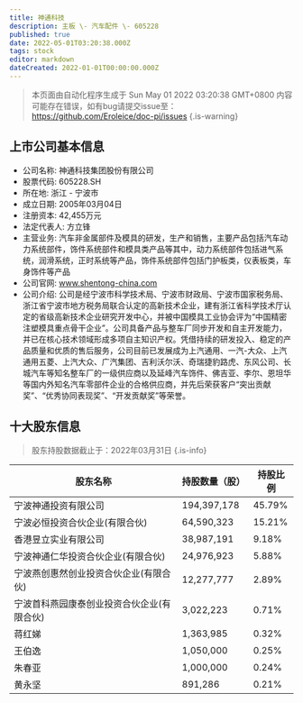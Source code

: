 ```yaml
---
title: 神通科技
description: 主板 \- 汽车配件 \- 605228
published: true
date: 2022-05-01T03:20:38.000Z
tags: stock
editor: markdown
dateCreated: 2022-01-01T00:00:00.000Z
---
```


> 本页面由自动化程序生成于 Sun May 01 2022 03:20:38 GMT+0800
> 内容可能存在错误，如有bug请提交issue至：https://github.com/Eroleice/doc-pi/issues
{.is-warning}

## 上市公司基本信息
- 公司名称: 神通科技集团股份有限公司
- 股票代码: 605228.SH
- 所在地: 浙江 - 宁波市
- 成立日期: 2005年03月04日
- 注册资本: 42,455万元
- 法定代表人: 方立锋
- 主营业务: 汽车非金属部件及模具的研发，生产和销售，主要产品包括汽车动力系统部件，饰件系统部件和模具类产品等其中，动力系统部件包括进气系统，润滑系统，正时系统等产品，饰件系统部件包括门护板类，仪表板类，车身饰件等产品
- 公司官网: www.shentong-china.com
- 公司介绍: 公司是经宁波市科学技术局、宁波市财政局、宁波市国家税务局、浙江省宁波市地方税务局联合认定的高新技术企业，建有浙江省科学技术厅认定的省级高新技术企业研究开发中心，并被中国模具工业协会评为“中国精密注塑模具重点骨干企业”。公司具备产品与整车厂同步开发和自主开发能力，并已在核心技术领域形成多项自主知识产权。凭借持续的研发投入、稳定的产品质量和优质的售后服务，公司目前已发展成为上汽通用、一汽-大众、上汽通用五菱、上汽大众、广汽集团、吉利沃尔沃、奇瑞捷豹路虎、东风公司、长城汽车等知名整车厂的一级供应商以及延峰汽车饰件、佛吉亚、李尔、恩坦华等国内外知名汽车零部件企业的合格供应商，并先后荣获客户“突出贡献奖”、“优秀协同表现奖”、“开发贡献奖”等荣誉。


## 十大股东信息
> 股东持股数据截止于：2022年03月31日
{.is-info}

| 股东名称 | 持股数量（股） | 持股比例 |
| --- | --- | --- |
| 宁波神通投资有限公司 | 194,397,178 | 45.79% |
| 宁波必恒投资合伙企业(有限合伙) | 64,590,323 | 15.21% |
| 香港昱立实业有限公司 | 38,987,191 | 9.18% |
| 宁波神通仁华投资合伙企业(有限合伙) | 24,976,923 | 5.88% |
| 宁波燕创惠然创业投资合伙企业(有限合伙) | 12,277,777 | 2.89% |
| 宁波首科燕园康泰创业投资合伙企业(有限合伙) | 3,022,223 | 0.71% |
| 蒋红娣 | 1,363,985 | 0.32% |
| 王伯逸 | 1,050,000 | 0.25% |
| 朱春亚 | 1,000,000 | 0.24% |
| 黄永坚 | 891,286 | 0.21% |




